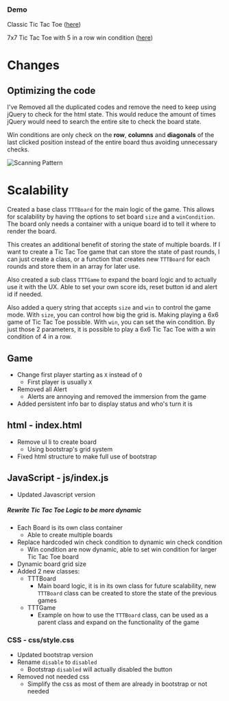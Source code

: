 ### Demo
Classic Tic Tac Toe ([here](https://viruz.dev/tttgame/))

7x7 Tic Tac Toe with 5 in a row win condition ([here](https://viruz.dev/tttgame/?size=7&win=5))

# Changes

## Optimizing the code
I've Removed all the duplicated codes and remove the need to keep using jQuery to check for the html state.
This would reduce the amount of times jQuery would need to search the entire site to check the board state.

Win conditions are only check on the **row**, **columns** and **diagonals** of the last clicked position instead of the
 entire board thus avoiding unnecessary checks.


![Scanning Pattern](https://viruz.dev/tttgame/img/scanning%20pattern.png "Scanning Pattern")


# Scalability
Created a base class `TTTBoard` for the main logic of the game. This allows for scalability by having the options
to set board `size` and a `winCondition`. The board only needs a container with a unique board id to 
tell it where to render the board.

This creates an additional benefit of storing the state of multiple boards. If I want to create a Tic Tac Toe game
that can store the state of past rounds, I can just create a class, or a function that creates new `TTTBoard`
for each rounds and store them in an array for later use.

Also created a sub class `TTTGame` to expand the board logic and to actually use it with the UX. 
Able to set your own score ids, reset button id and alert id if needed.

Also added a query string that accepts `size` and `win` to control the game mode. 
With `size`, you can control how big the grid is. Making playing a 6x6 game of Tic Tac Toe possible.
With `win`, you can set the win condition.
By just those 2 parameters, it is possible to play a 6x6 Tic Tac Toe with a win condition of 4 in a row.

## Game
* Change first player starting as `X` instead of `O`
    * First player is usually `X`
* Removed all Alert
    * Alerts are annoying and removed the immersion from the game
* Added persistent info bar to display status and who's turn it is 

## html - index.html
* Remove ul li to create board
    * Using bootstrap's grid system
* Fixed html structure to make full use of bootstrap 

## JavaScript - js/index.js
* Updated Javascript version
##### Rewrite Tic Tac Toe Logic to be more dynamic
* Each Board is its own class container
    * Able to create multiple boards
* Replace hardcoded win check condition to dynamic win check condition
    * Win condition are now dynamic, able to set win condition for larger Tic Tac Toe board
* Dynamic board grid size
* Added 2 new classes:
    * TTTBoard
        * Main board logic, it is in its own class for future scalability,
        new `TTTBoard` class can be created to store the state of the previous games 
    * TTTGame
        * Example on how to use the `TTTBoard` class, 
        can be used as a parent class and expand on the functionality of the game   

### CSS - css/style.css
* Updated bootstrap version
* Rename `disable` to `disabled`
    * Bootstrap `disabled` will actually disabled the button
* Removed not needed css
    * Simplify the css as most of them are already in bootstrap or not needed 
